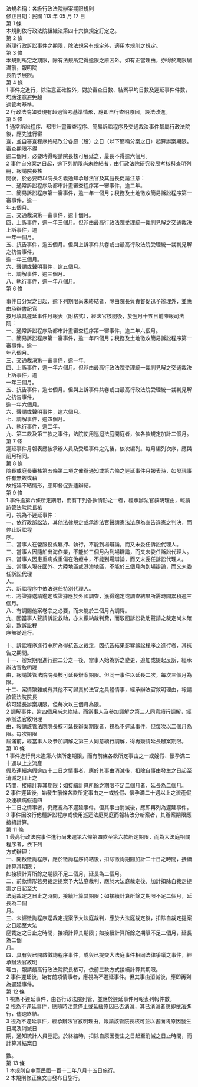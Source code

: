 法規名稱：各級行政法院辦案期限規則  
修正日期：民國 113 年 05 月 17 日  
第 1 條  
本規則依行政法院組織法第四十六條規定訂定之。  
第 2 條  
辦理行政訴訟事件之期限，除法規另有規定外，適用本規則之規定。  
第 3 條  
本規則所定之期限，除有法規所定得逾限之原因外，如有正當理由，亦得於期限屆滿前，報明院  
長酌予展限。  
第 4 條  
1 事件之進行，除注意正確性外，對於審查日數、結案平均日數及遲延事件件數，均應注意避免超  
過管考基準。  
2 行政法院如發現有超過管考基準情形，應即自行查明原因，設法改進。  
第 5 條  
1 通常訴訟程序、都市計畫審查程序、簡易訴訟程序及交通裁決事件繫屬行政法院後，應先進行審  
查，並自審查程序終結改分各庭（股）之日（以下簡稱分案之日）起算辦案期限。審查期限不得  
逾二個月，必要時得報請院長核可展延之，最長不得逾六個月。  
2 事件自分案之日起，逾下列期限尚未終結者，由行政法院研究發展考核科查明列冊，報請院長核  
閱後，於必要時以院長名義通知承辦法官及其庭長促請注意：  
一、通常訴訟程序及都市計畫審查程序第一審事件，逾二年。  
二、簡易訴訟程序第一審事件，逾一年一個月；稅務及土地徵收簡易訴訟程序第一審事件，逾一  
年五個月。  
三、交通裁決第一審事件，逾十個月。  
四、上訴事件，逾一年三個月。但非由最高行政法院受理統一裁判見解之交通裁決上訴事件，逾  
一年一個月。  
五、抗告事件，逾五個月。但與上訴事件共卷或由最高行政法院受理統一裁判見解之抗告事件，  
逾一年三個月。  
六、聲請或聲明事件，逾五個月。  
七、調解事件，逾三個月。  
八、執行事件，逾一年八個月。  
第 6 條  


事件自分案之日起，逾下列期限尚未終結者，除由院長負責督促迅予辦理外，並應由承辦書記官  
按月填具遲延事件月報表（附格式），經法官核閱後，於翌月十五日前陳報司法院：  
一、通常訴訟程序及都市計畫審查程序第一審事件，逾二年六個月。  
二、簡易訴訟程序第一審事件，逾一年四個月；稅務及土地徵收簡易訴訟程序第一審事件，逾一  
年八個月。  
三、交通裁決第一審事件，逾一年。  
四、上訴事件，逾一年六個月。但非由最高行政法院受理統一裁判見解之交通裁決上訴事件，逾  
一年三個月。  
五、抗告事件，逾七個月。但與上訴事件共卷或由最高行政法院受理統一裁判見解之抗告事件，  
逾一年六個月。  
六、聲請或聲明事件，逾六個月。  
七、調解事件，逾四個月。  
八、執行事件，逾二年。  
九、第二款及第三款之事件，法院使用巡迴法庭開庭者，依各款規定加計二個月。  
第 7 條  
遲延事件月報表應按承辦人員及受理事件之先後，依次編列。每月編列次序，應與前月相同。  
第 8 條  
院長或庭長審核第五條第二項之催辦通知或第六條之遲延事件月報表時，如發現事件有無故或藉  
故拖延不結情形，應即督促妥速辦結。  
第 9 條  
1 事件逾第六條所定期限，而有下列各款情形之一者，經承辦法官敘明理由，報請該管法院院長核  
可，視為不遲延事件：  
一、依行政訴訟法、其他法律規定或承辦法官聲請憲法法庭為宣告違憲之判決，而停止訴訟程  
序。  
二、當事人在營服役或羈押、執行，不能到場辯論，而又未委任訴訟代理人。  
三、當事人因隨船出海作業，不能於三個月內到場辯論，而又未委任訴訟代理人。  
四、當事人因患重病或重傷在治療中，不能到場辯論，而又未委任訴訟代理人。  
五、當事人現在國外、大陸地區或港澳地區，不能於三個月內到場辯論，而又未委任訴訟代理  
人。  
六、訴訟程序中依法選任特別代理人。  
七、將證據送請鑑定或證據應於外國調查，獲得鑑定或調查結果所需時間累積逾三個月。  
八、有調閱他案卷宗之必要，而未能於三個月內調得。  
九、因當事人聲請訴訟救助，亦未繳納裁判費，而駁回訴訟救助聲請之裁定尚未確定，致訴訟程  
序無從進行。  


十、訴訟程序進行中所為得抗告之裁定，因抗告結果影響訴訟程序之進行者，其抗告之期間。  
十一、辦案期限進行逾二分之一後，當事人始為訴之變更、追加或提起反訴，經承辦法官敘明理  
由，報請該管法院院長核可延長辦案期限。但同一事件以延長二次，每次三個月為限。  
十二、案情繁雜或有其他不可歸責於法官之具體情事，經承辦法官敘明理由，報請該管法院院長  
核可延長辦案期限。但每次以三個月為限。  
2 調解事件，逾四個月尚未終結，而當事人及參加調解之第三人同意續行調解，經承辦法官敘明理  
由，報請該管法院院長核可延長辦案期限者，視為不遲延事件。但每次以二個月為限。每次期限  
屆滿前，經當事人及參加調解之第三人同意續行調解，得再簽請延長辦案期限。  
第 10 條  
1 事件進行尚未逾第六條所定期限，而有前條各款所定事由之一或娩假、懷孕滿二十週以上之流產  
假及連續病假逾四十二日之情事者，應於其事由消滅後，扣除自事由發生之日起至消滅之日止之  
時間，接續計算其期限；如接續計算所餘之期限不足二個月者，延長為二個月。  
2 事件遲延後，始發生前條各款所定事由之一或娩假、懷孕滿二十週以上之流產假及連續病假逾四  
十二日之情事者，仍應視為不遲延事件。但其事由消滅後，應即再列為遲延事件。  
3 事件因改行他種訴訟程序或使用巡迴法庭開庭而報結改分新案者，其辦案期限應接續計算。  
第 11 條  
1 最高行政法院事件進行尚未逾第六條第四款至第六款所定期限，而為大法庭相關程序者，依下列  
方式辦理：  
一、開啟徵詢程序，應於徵詢程序終結後，扣除徵詢期間加計二十日之時間，接續計算其期限；  
如接續計算所餘之期限不足二個月，延長為二個月。  
二、前款情形若另裁定提案予大法庭裁判，應於大法庭裁定後，加計扣除自裁定提案之日起至大  
法庭裁定之日止之時間，接續計算其期限；如接續計算所餘之期限不足二個月，延長為二個  
月。  
三、未經徵詢程序逕裁定提案予大法庭裁判，應於大法庭裁定後，扣除自裁定提案之日起至大法  
庭裁定之日止之時間，接續計算其期限；如接續計算所餘之期限不足二個月，延長為二個  
月。  
四、具有與已開啟徵詢程序事件，或與已提交大法庭事件相同法律爭議之事件，經承辦法官敘明  
理由，報請最高行政法院院長核可，依前三款方式接續計算其期限。  
2 事件遲延後，始有前項情事者，應視為不遲延事件。但其事由消滅後，應即再列為遲延事件。  
第 12 條  
1 視為不遲延事件，由各行政法院列管，並應於遲延事件月報表列報件數。  
2 視為不遲延事件，應隨時注意停止或延緩原因已否消滅，其已消滅者應即依法進行，儘速終結。  
3 視為不遲延事件，經承辦法官敘明理由，報請該管院長核可並以書面將原因發生日期及消滅日  
期，通知統計人員登記。於終結時，扣除自原因發生之日起至消滅之日止時間，而計算其結案日  


數。  
第 13 條  
1 本規則自中華民國一百十二年八月十五日施行。  
2 本規則修正條文自發布日施行。  


